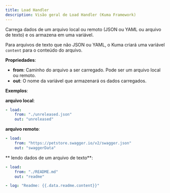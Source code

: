 ```yaml
---
title: Load Handler
description: Visão geral de Load Handler (Kuma Framework)
---
```


Carrega dados de um arquivo local ou remoto (JSON ou YAML ou arquivo de texto) e os armazena em uma variável.

Para arquivos de texto que não JSON ou YAML, o Kuma criará uma variável `content` para o conteúdo do arquivo.

**Propriedades**:
- **from**: Caminho do arquivo a ser carregado. Pode ser um arquivo local ou remoto.
- **out**: O nome da variável que armazenará os dados carregados.

**Exemplos**:

**arquivo local**:
```yaml
- load:
    from: "./unreleased.json"
    out: "unreleased"
```

**arquivo remoto**:
```yaml
- load:
    from: "https://petstore.swagger.io/v2/swagger.json"
    out: "swaggerData"
```

** lendo dados de um arquivo de texto**:
```yaml
- load:
    from: "./README.md"
    out: "readme"

- log: "Readme: {{.data.readme.content}}"
```